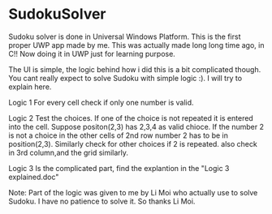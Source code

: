 # SudokuSolver

Sudoku solver is done in Universal Windows Platform. This is the first proper UWP app made by me.
This was actually made long long time ago, in C!!
Now doing it in UWP just for learning purpose.

The UI is simple, the logic behind how i did this is a bit complicated though. You cant really expect to solve 
Sudoku with simple logic :). I will try to explain here.

Logic 1
For every cell check if only one number is valid.

Logic 2
Test the choices. If one of the choice is not repeated it is entered into the cell. Suppose positon(2,3) has 2,3,4 as valid chioce. 
If the number 2 is not a choice in the other cells of 2nd row number 2 has to be in position(2,3).  Similarly check for other choices if 2 is repeated. also check in 3rd column,and the grid similarly.

Logic 3
Is the complicated part, find the explantion in the "Logic 3 explained.doc" 


Note: Part of the logic was given to me by Li Moi who actually use to solve Sudoku. I have no patience to solve it.
So thanks Li Moi.


